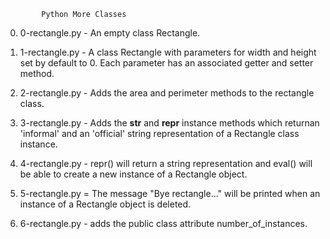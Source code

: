 			Python More Classes
0. 0-rectangle.py - An empty class Rectangle.

1. 1-rectangle.py - A class Rectangle with parameters for width and height set by default to 0. Each parameter has an associated getter and setter method.

2. 2-rectangle.py - Adds the area and perimeter methods to the rectangle class.

3. 3-rectangle.py - Adds the __str__ and __repr__ instance methods which returnan 'informal' and an 'official' string representation of a Rectangle class instance.

4. 4-rectangle.py - repr() will return a string representation and eval() will be able to create a new instance of a Rectangle object.

5. 5-rectangle.py = The message "Bye rectangle..." will be printed when an instance of a Rectangle object is deleted.

6. 6-rectangle.py - adds the public class attribute number_of_instances.
